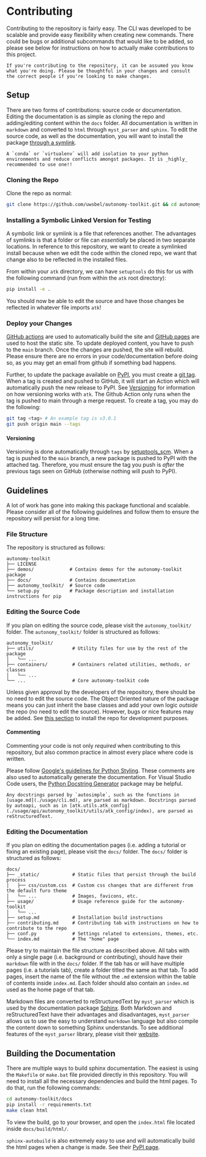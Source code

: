 # Contributing

Contributing to the repository is fairly easy. The CLI was developed to be scalable and provide easy flexibility when creating new commands. There could be bugs or additional subcommands that would like to be added, so please see below for instructions on how to actually make contributions to this project.

```{note}
If you're contributing to the repository, it can be assumed you know what you're doing. Please be thoughtful in your changes and consult the correct people if you're looking to make changes.
```

## Setup

There are two forms of contributions: source code or documentation. Editing the documentation is as simple as cloning the repo and adding/editing content within the `docs` folder. All documentation is written in `markdown` and converted to `html` through `myst_parser` and `sphinx`. To edit the source code, as well as the documentation, you will want to install the package [through a symlink](./setup.md#from-sources).

```{note}
A `conda` or `virtualenv` will add isolation to your python environments and reduce conflicts amongst packages. It is _highly_ recommended to use one!!
```

### Cloning the Repo

Clone the repo as normal:

```bash
git clone https://github.com/uwsbel/autonomy-toolkit.git && cd autonomy-toolkit
```

### Installing a Symbolic Linked Version for Testing

A symbolic link or symlink is a file that references another. The advantages of symlinks is that a folder or file can _essentially_ be placed in two separate locations. In reference to this repository, we want to create a symlinked install because when we edit the code within the cloned repo, we want that change also to be reflected in the installed files.

From within your `atk` directory, we can have `setuptools` do this for us with the following command (run from within the `atk` root directory):

```bash
pip install -e .
```

You should now be able to edit the source and have those changes be reflected in whatever file imports `atk`!

### Deploy your Changes

[GitHub actions](https://github.com/features/actions) are used to automatically build the site and [GitHub pages](https://pages.github.com/) are used to host the static site. To update deployed content, you have to push to the `main` branch. Once the changes are pushed, the site will rebuild. Please ensure there are no errors in your code/documentation before doing so, as you may get an email from github if something bad happens.

Further, to update the package available on [PyPI](https://pypi.org/project/autonomy-toolkit/), you must create a [git tag](https://git-scm.com/book/en/v2/Git-Basics-Tagging). When a tag is created and pushed to GitHub, it will start an Action which will automatically push the new release to PyPI. See [Versioning](#versioning) for information on how versioning works with `atk`. The Github Action only runs when the tag is pushed to main through a merge request. To create a tag, you may do the following:

```bash
git tag <tag> # An example tag is v3.0.1
git push origin main --tags
```

#### Versioning

Versioning is done automatically through `tags` by [setuptools_scm](https://github.com/pypa/setuptools_scm). When a tag is pushed to the `main` branch, a new package is pushed to PyPI with the attached tag. Therefore, you must ensure the tag you push is _after_ the previous tags seen on GitHub (otherwise nothing will push to PyPI).

## Guidelines

A lot of work has gone into making this package functional and scalable. Please consider all of the following guidelines and follow them to ensure the repository will persist for a long time.

### File Structure

The repository is structured as follows:

```
autonomy-toolkit
├── LICENSE
├── demos/             # Contains demos for the autonomy-toolkit package
├── docs/              # Contains documentation
├── autonomy_toolkit/  # Source code
└── setup.py           # Package description and installation instructions for pip
```

### Editing the Source Code

If you plan on editing the source code, please visit the `autonomy_toolkit/` folder. The `autonomy_toolkit/` folder is structured as follows:

```
autonomy_toolkit/
├── utils/              # Utility files for use by the rest of the package
│   └── ...
├── containers/         # Containers related utilities, methods, or classes
│   └── ...
└── ...                 # Core autonomy-toolkit code
```

Unless given approval by the developers of the repository, there should be no need to edit the source code. The Object Oriented nature of the package means you can just inherit the base classes and add your own logic _outside_ the repo (no need to edit the source). However, bugs or nice features may be added. See [this section](#installing-a-symbolic-linked-version-for-testing) to install the repo for development purposes.

#### Commenting

Commenting your code is not only _required_ when contributing to this repository, but also common practice in almost every place where code is written.

Please follow [Google's guidelines for Python Styling](https://google.github.io/styleguide/pyguide.html). These comments are also used to automatically generate the documentation. For Visual Studio Code users, the [Python Docstring Generator](https://github.com/NilsJPWerner/autoDocstring) package may be helpful.

```{note}
Any docstrings parsed by `autosimple`, such as the functions in [usage.md](./usage/cli.md), are parsed as markdown. Docstrings parsed by autoapi, such as in [atk.utils.atk_config](./usage/api/autonomy_toolkit/utils/atk_config/index), are parsed as reStructuredText.
```

### Editing the Documentation

If you plan on editing the documentation pages (i.e. adding a tutorial or fixing an existing page), please visit the `docs/` folder. The `docs/` folder is structured as follows:

```
docs/
├── _static/            # Static files that persist through the build process
│   ├── css/custom.css  # Custom css changes that are different from the default furo theme
│   └── ...             # Images, favicons, etc.
├── usage/              # Usage reference guide for the autonomy-toolkit
│   └── ...
├── setup.md            # Installation build instructions
├── contributing.md     # Contributing tab with instructions on how to contribute to the repo
├── conf.py             # Settings related to extensions, themes, etc.
└── index.md            # The "home" page
```

Please try to maintain the file structure as described above. All tabs with only a single page (i.e. background or contributing), should have their `markdown` file with in the `docs/` folder. If the tab has or will have multiple pages (i.e. a tutorials tab), create a folder titled the same as that tab. To add pages, insert the name of the file without the `.md` extension within the table of contents inside `index.md`. Each folder should also contain an `index.md` used as the home page of that tab.

Markdown files are converted to reStructuredText by `myst_parser` which is used by the documentation package [Sphinx](https://www.sphinx-doc.org/en/master/). Both Markdown and reStructuredText have their advantages and disadvantages, `myst_parser` allows us to use the easy to understand `markdown` language but also compile the content down to something Sphinx understands. To see additional features of the `myst_parser` library, please visit their [website](https://myst-parser.readthedocs.io/en/latest/).

## Building the Documentation

There are multiple ways to build sphinx documentation. The easiest is using the `Makefile` or `make.bat` file provided directly in this repository. You will need to install all the necessary dependencies and build the html pages. To do that, run the following commands:

```bash
cd autonomy-toolkit/docs
pip install -r requirements.txt
make clean html
```

To view the build, go to your browser, and open the `index.html` file located inside `docs/build/html/`.

`sphinx-autobuild` is also extremely easy to use and will automatically build the html pages when a change is made. See their [PyPI page](https://pypi.org/project/sphinx-autobuild/).
